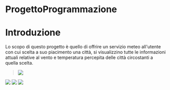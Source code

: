 # ProgettoProgrammazione



# Introduzione

Lo scopo di questo progetto è quello di offrire un servizio meteo all'utente con cui scelta a suo piacimento una città, si visualizzino tutte le informazioni attuali relative al vento e temperatura percepita delle città circostanti a quella scelta.


> ![](diagclassi.png)


<img src="/Users/luca/Desktop/OOP.jpg">
<img src="diagclassi.jpg">
<img src="diagseq.jpg">
